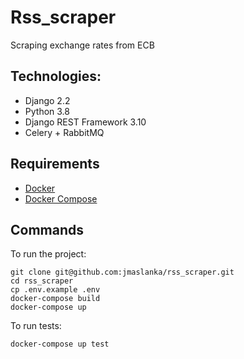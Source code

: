 # Rss_scraper
Scraping exchange rates from ECB

## Technologies:
- Django 2.2
- Python 3.8
- Django REST Framework 3.10
- Celery + RabbitMQ
 
## Requirements
- [Docker](https://docs.docker.com/install/)
- [Docker Compose](https://docs.docker.com/compose/install/)

## Commands
To run the project:
```
git clone git@github.com:jmaslanka/rss_scraper.git
cd rss_scraper
cp .env.example .env
docker-compose build
docker-compose up
```

To run tests:
```
docker-compose up test
```
